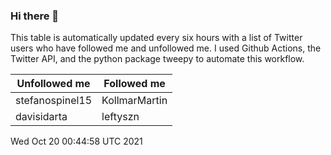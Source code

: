 ### Hi there 👋

This table is automatically updated every six hours with a list of Twitter users who have followed me and unfollowed me. I used Github Actions, the Twitter API, and the python package tweepy to automate this workflow.

| Unfollowed me |  Followed me |
| --- | --- |
|stefanospinel15|KollmarMartin|
|davisidarta|leftyszn|
Wed Oct 20 00:44:58 UTC 2021
